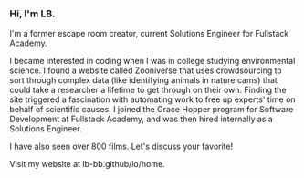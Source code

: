 ### Hi, I'm LB. 

I'm a former escape room creator, current Solutions Engineer for Fullstack Academy.

I became interested in coding when I was in college studying environmental science. I found a website called Zooniverse that uses crowdsourcing to sort through complex data (like identifying animals in nature cams) that could take a researcher a lifetime to get through on their own. Finding the site triggered a fascination with automating work to free up experts' time on behalf of scientific causes. I joined the Grace Hopper program for Software Development at Fullstack Academy, and was then hired internally as a Solutions Engineer.

I have also seen over 800 films. Let's discuss your favorite!

Visit my website at lb-bb.github/io/home.


